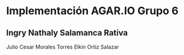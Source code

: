 # Implementación AGAR.IO  Grupo 6

## Ingry Nathaly Salamanca Rativa
   Julio Cesar Morales Torres
   Elkin Ortiz Salazar


